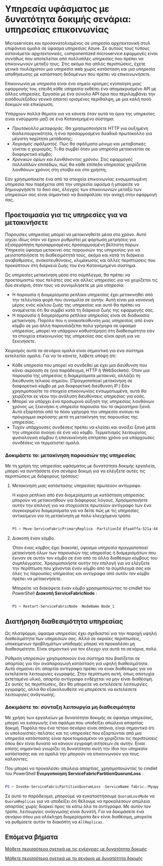 <properties
   pageTitle="Με δυνατότητα δοκιμής: Υπηρεσίας επικοινωνίας | Microsoft Azure"
   description="Επικοινωνία με υπηρεσία είναι ένα σημείο κρίσιμες ενοποίηση μιας εφαρμογής υπηρεσίας ύφασμα. Σε αυτό το άρθρο περιγράφει θέματα σχεδίασης και τεχνικές δοκιμής."
   services="service-fabric"
   documentationCenter=".net"
   authors="vturecek"
   manager="timlt"
   editor=""/>

<tags
   ms.service="service-fabric"
   ms.devlang="dotnet"
   ms.topic="article"
   ms.tgt_pltfrm="NA"
   ms.workload="NA"
   ms.date="07/06/2016"
   ms.author="vturecek"/>

# <a name="service-fabric-testability-scenarios-service-communication"></a>Υπηρεσία υφάσματος με δυνατότητα δοκιμής σενάρια: υπηρεσίας επικοινωνίας

Microservices και προσανατολισμένος σε υπηρεσία αρχιτεκτονική στυλ επιφάνεια ομαλά σε ύφασμα υπηρεσίας Azure. Σε αυτούς τους τύπους κατανέμεται αρχιτεκτονικές, componentized microservice εφαρμογές είναι συνήθως που αποτελείται από πολλαπλές υπηρεσίες που πρέπει να επικοινωνούν μεταξύ τους. Στις ακόμα πιο απλός περιπτώσεις, έχετε γενικά τουλάχιστον μια υπηρεσία web χωρίς κατάσταση και μια υπηρεσία αποθήκευσης με κατάσταση δεδομένων που πρέπει να επικοινωνήσετε.

Επικοινωνία με υπηρεσία είναι ένα σημείο κρίσιμες ενοποίηση μιας εφαρμογής του, επειδή κάθε υπηρεσία εκθέτει ένα απομακρυσμένο API με άλλες υπηρεσίες. Εργασία με ένα σύνολο API όρια που περιλαμβάνει την εισόδου/εξόδου γενικά απαιτεί ορισμένες περίθαλψη, με μια καλή ποσό δοκιμών και επικύρωση.

Υπάρχουν πολλά θέματα για να κάνετε όταν αυτά τα όρια της υπηρεσίας είναι ενσύρματο μαζί σε ένα Κατανεμημένο σύστημα:

 - *Πρωτόκολλο μεταφοράς*. Θα χρησιμοποιήσετε HTTP για αυξημένη διαλειτουργικότητα, ή ένα προσαρμοσμένο δυαδικό πρωτόκολλο για μέγιστη ταχύτητα μετάδοσης;
 - *Χειρισμός σφάλματος*. Πώς θα σφάλματα μόνιμο και μεταβατικές γίνεται ο χειρισμός; Τι θα συμβεί όταν μια υπηρεσία μετακινείται σε διαφορετικό κόμβο;
 - *Χρονικών ορίων και λανθάνοντος χρόνου*. Στις εφαρμογές πολλαπλών επιπέδων, πώς θα κάθε επίπεδο υπηρεσίας χειρίζεται λανθάνων χρόνος στη στοίβα και στο χρήστη;

Εάν χρησιμοποιείτε ένα από τα στοιχεία επικοινωνίας ενσωματωμένη υπηρεσία που παρέχεται από την υπηρεσία ύφασμα ή μπορείτε να δημιουργήσετε το δικό σας, έλεγχος των επικοινωνιών μεταξύ των υπηρεσιών σας είναι σημαντικό να διασφαλίσει την ανοχή στην εφαρμογή σας.

## <a name="prepare-for-services-to-move"></a>Προετοιμασία για τις υπηρεσίες για να μετακινήσετε

Παρουσίες υπηρεσίας μπορεί να μετακινηθείτε μέσα στο χρόνο. Αυτό ισχύει ιδίως όταν να έχουν ρυθμιστεί με φόρτωση μετρήσεις για εξισορρόπηση προσαρμοσμένες προσαρμοσμένη βέλτιστη πόρων. Υπηρεσία ύφασμα μετακινεί σας παρουσιών της υπηρεσίας για να μεγιστοποιήσετε τη διαθεσιμότητά τους, ακόμα και κατά τη διάρκεια αναβαθμίσεις, ανακατευθύνσεις, κλιμάκωσης και άλλες περιπτώσεις που προκύπτουν στη διάρκεια ζωής του ένα Κατανεμημένο σύστημα.

Ως υπηρεσίες μετακίνηση μέσα στο σύμπλεγμα, θα πρέπει να προετοιμαστώ τους πελάτες σας και άλλες υπηρεσίες για να χειρίζεται τις δύο σενάρια, όταν τους να συνομιλήσετε με μια υπηρεσία:

- Η παρουσία ή διαμερίσματα ρεπλίκα υπηρεσίας έχει μετακινηθεί από την τελευταία φορά που συνομιλία σε αυτήν. Αυτή είναι μια κανονική μέρος ενός κύκλου ζωής της υπηρεσίας και αυτό θα πρέπει να αναμένεται ότι θα συμβεί κατά τη διάρκεια ζωής της εφαρμογής σας.
- Η παρουσία ή διαμερίσματα ρεπλίκα υπηρεσίας είναι σε διαδικασία μετακίνηση. Παρόλο που η ανακατεύθυνση μιας υπηρεσίας από έναν κόμβο σε μια άλλη παρουσιάζεται πολύ γρήγορα σε ύφασμα υπηρεσίας, μπορεί να υπάρχουν καθυστέρηση στη διαθεσιμότητα εάν τα στοιχεία επικοινωνίας της υπηρεσίας σας είναι αργή για να ξεκινήσετε.

Χειρισμός αυτά τα σενάρια ομαλά είναι σημαντικό για ένα σύστημα εκτελείται ομαλά. Για να το κάνετε, λάβετε υπόψη ότι:

- Κάθε υπηρεσία που μπορεί να συνδεθεί με έχει μια *διεύθυνση* που κάνει ακρόαση σε (για παράδειγμα, HTTP ή WebSockets). Όταν μια παρουσία της υπηρεσίας ή διαμερίσματα μετακινεί, αλλάζει τη διεύθυνση τελικού σημείου. (Πραγματοποιεί μετακίνηση σε διαφορετικό κόμβο με μια διαφορετική διεύθυνση IP.) Εάν χρησιμοποιείτε τα στοιχεία επικοινωνίας ενσωματωμένα, αυτά θα χειρίζεται εκ νέου την ανάλυση διευθύνσεις υπηρεσίας για εσάς.
- Μπορεί να υπάρχει ένα προσωρινό αύξηση της υπηρεσίας λανθάνων χρόνος ως ξεκινήσει η υπηρεσία παρουσία του το ακροατήριο ξανά. Αυτό εξαρτάται από το πόσο γρήγορα την υπηρεσία ανοίγει το πρόγραμμα ακρόασης μετά τη μετακίνηση της παρουσίας της υπηρεσίας.
- Τυχόν υπάρχουσες συνδέσεις πρέπει να κλείσει και ανοίξει ξανά μετά την υπηρεσία ανοίγει σε ένα νέο κόμβο. Τερματισμός λειτουργίας φυσιολογική κόμβου ή επανεκκίνηση επιτρέπει χρόνο για υπάρχουσες συνδέσεις να τερματιστεί ομαλά.

### <a name="test-it-move-service-instances"></a>Δοκιμάστε το: μετακίνηση παρουσιών της υπηρεσίας

Με τη χρήση της υπηρεσίας υφάσματος με δυνατότητα δοκιμής εργαλεία, μπορεί να συντάσσετε ένα σενάριο δοκιμή για να ελέγξετε αυτές τις περιπτώσεις με διάφορους τρόπους:

1. Μετακίνηση μιας κατάστασης υπηρεσίας πρωτεύον αντίγραφο.

    Η κύρια ρεπλίκα από ένα διαμερίσματα με κατάσταση υπηρεσίας μπορούν να μετακινηθούν για διάφορους λόγους. Χρησιμοποιήστε αυτήν την επιλογή για να στοχεύσετε πρωτεύον αντίγραφο των ένα συγκεκριμένο διαμερίσματα για να δείτε πώς με τις υπηρεσίες αντικείμενο για τη μετακίνηση με πολύ ελεγχόμενο τρόπο.

    ```powershell

    PS > Move-ServiceFabricPrimaryReplica -PartitionId 6faa4ffa-521a-44e9-8351-dfca0f7e0466 -ServiceName fabric:/MyApplication/MyService

    ```

2. Διακοπή έναν κόμβο.

    Όταν ένας κόμβος έχει διακοπεί, ύφασμα υπηρεσία πραγματοποιεί μετακίνηση όλων των παρουσιών της υπηρεσίας ή διαμερισμάτων που έγιναν σε αυτόν τον κόμβο σε ένα από τα άλλα διαθέσιμα κόμβους του συμπλέγματος. Χρησιμοποιήστε αυτήν την επιλογή για να ελέγξετε την περίπτωση που χάνονται έναν κόμβο από το σύμπλεγμά σας και όλες τις παρουσίες υπηρεσίας και αντίγραφα από αυτόν τον κόμβο πρέπει να μετακινήσετε.

    Μπορείτε να διακόψετε έναν κόμβο χρησιμοποιώντας το cmdlet του PowerShell **Διακοπή ServiceFabricNode** :

    ```powershell

    PS > Restart-ServiceFabricNode -NodeName Node_1

    ```

## <a name="maintain-service-availability"></a>Διατήρηση διαθεσιμότητα υπηρεσίας

Ως πλατφόρμα, ύφασμα υπηρεσίας έχει σχεδιαστεί για την παροχή υψηλή διαθεσιμότητα των υπηρεσιών σας. Αλλά σε ακραίες περιπτώσεις, υποκείμενων προβλημάτων υποδομής μπορεί να προκαλέσει μη διαθεσιμότητα. Είναι σημαντικό για τον έλεγχο για αυτά τα σενάρια, πολύ.

Ρύθμιση υπηρεσιών χρησιμοποιούν ένα σύστημα που βασίζεται σε απαρτίας για την αναπαραγωγή κατάσταση για υψηλή διαθεσιμότητα. Αυτό σημαίνει ότι απαρτία αντίγραφα πρέπει να είναι διαθέσιμος για να εκτελέσετε λειτουργίες εγγραφής. Στην περίπτωση αυτή, όπως αποτυχία εκτεταμένο υλικό, απαρτία αντίγραφα ενδέχεται να μην είναι διαθέσιμη. Σε αυτές τις περιπτώσεις, δεν θα μπορείτε να εκτελέσετε λειτουργίες εγγραφής, αλλά θα εξακολουθείτε να μπορέσετε να εκτελέσετε λειτουργίες ανάγνωσης.

### <a name="test-it-write-operation-unavailability"></a>Δοκιμάστε το: σύνταξη λειτουργία μη διαθεσιμότητα

Με χρήση των εργαλείων με δυνατότητα δοκιμής σε ύφασμα υπηρεσίας, μπορεί να εισαγωγής ένα σφάλμα που υποδείξει απώλεια απαρτίας δοκιμή. Παρόλο που ένα τέτοιο σενάριο είναι σπάνια, είναι σημαντικό ότι οι υπολογιστές-πελάτες και τις υπηρεσίες που εξαρτώνται από μια υπηρεσία κατάστασης είναι προετοιμασμένοι να χειρίζεται τις περιπτώσεις όπου δεν είναι δυνατό να κάνουν εγγραφή αιτήσεων σε αυτήν. Είναι επίσης σημαντικό γνωρίζει τη δυνατότητα αυτή την ίδια την υπηρεσία κατάστασης και να ομαλά την μπορούν να επικοινωνούν για τους καλούντες.

Που μπορεί να προκαλέσει απώλεια απαρτίας, χρησιμοποιώντας το cmdlet του PowerShell **Ενεργοποίηση ServiceFabricPartitionQuorumLoss** :

```powershell

PS > Invoke-ServiceFabricPartitionQuorumLoss -ServiceName fabric:/Myapplication/MyService -QuorumLossMode QuorumReplicas -QuorumLossDurationInSeconds 20

```

Σε αυτό το παράδειγμα, μπορούμε να εγκαταστήσουμε `QuorumLossMode` να `QuorumReplicas` για να υποδείξει ότι θέλουμε να προκαλέσουν απώλεια απαρτίας χωρίς διαρκεί προς τα κάτω όλα τα αντίγραφα. Με αυτόν τον τρόπο, λειτουργίες ανάγνωσης είναι δυνατή. Για να δοκιμάσετε ένα σενάριο όπου μια ολόκληρη διαμερίσματα δεν είναι διαθέσιμη, μπορείτε να ρυθμίσετε αυτόν το διακόπτη να `AllReplicas`.

## <a name="next-steps"></a>Επόμενα βήματα

[Μάθετε περισσότερα σχετικά με τις ενέργειες με δυνατότητα δοκιμής](service-fabric-testability-actions.md)

[Μάθετε περισσότερα σχετικά με τα σενάρια με δυνατότητα δοκιμής](service-fabric-testability-scenarios.md)
